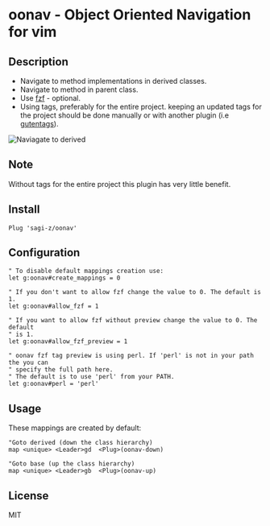 # oonav - Object Oriented Navigation for vim

## Description

* Navigate to method implementations in derived classes.
* Navigate to method in parent class.
* Use [fzf] - optional.
* Using tags, preferably for the entire project. keeping an updated tags for the
  project should be done manually or with another plugin (i.e [gutentags]).

![Naviagate to derived](nav.gif "Navigate to derived")

## Note

Without tags for the entire project this plugin has very little benefit.

## Install

`Plug 'sagi-z/oonav'`

## Configuration

```vim
" To disable default mappings creation use:
let g:oonav#create_mappings = 0

" If you don't want to allow fzf change the value to 0. The default is 1.
let g:oonav#allow_fzf = 1

" If you want to allow fzf without preview change the value to 0. The default
" is 1.
let g:oonav#allow_fzf_preview = 1

" oonav fzf tag preview is using perl. If 'perl' is not in your path the you can
" specify the full path here.
" The default is to use 'perl' from your PATH.
let g:oonav#perl = 'perl'
```

## Usage

These mappings are created by default:

```vim
"Goto derived (down the class hierarchy)
map <unique> <Leader>gd  <Plug>(oonav-down)

"Goto base (up the class hierarchy)
map <unique> <Leader>gb  <Plug>(oonav-up)
```

## License

MIT

[fzf]:       https://github.com/junegunn/fzf.vim
[gutentags]: https://github.com/ludovicchabant/vim-gutentags

